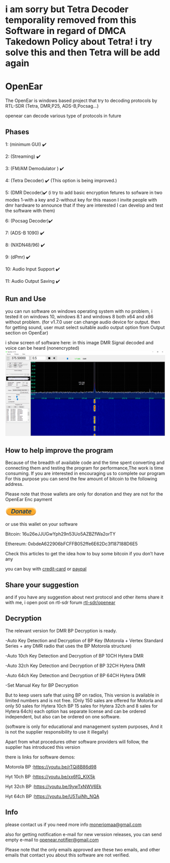 # i am sorry but Tetra Decoder temporality removed from this Software in regard of  DMCA Takedown Policy about Tetra! i try solve this and then Tetra will be add again

# OpenEar
The OpenEar is windows based project that try to decoding protocols by RTL-SDR (Tetra, DMR,P25, ADS-B,Pocsag...)

openear can decode various type of  protocols in future


## Phases

1: (minimum GUI)  :heavy_check_mark:

2: (Streaming)  :heavy_check_mark:

3: (FM/AM Demodulator )  :heavy_check_mark:

4: (Tetra Decoder)  :heavy_check_mark: 
(This option is being improved.)

5: (DMR Decoder):heavy_check_mark:
(i try to add basic encryption fetures to sofware in two modes 1-with a key and 2-without key
for this reason
I invite people with dmr hardware to announce that if they are interested I can develop and test the software with them)

6: (Pocsag Decoder):heavy_check_mark:

7: (ADS-B 1090)  :heavy_check_mark: 

8: (NXDN48/96)  :heavy_check_mark: 

9: (dPmr)  :heavy_check_mark: 

10: Audio Input Support  :heavy_check_mark: 

11: Audio Output Saving  :heavy_check_mark: 




## Run and Use
you can run software on windows operating system with no problem, i tested it on windows 10, windows 8.1 and windows 8 both x64 and x86
without problem.
(for v1.7.0 user can change audio device for output. then for getting sound, user must select suitable audio output option from Output section on OpenEar)

i show screen of software here:
in this image DMR Signal decoded and voice can be heard (nonencrypted) 
![OpenEar Screen Image](images/screen3.jpg)

## How to help improve the program
Because of the breadth of available code and the time spent converting and
connecting them and testing the program for performance,The work is time consuming.
If you are interested in encouraging us to complete our program  
For this purpose you can send the few amount of bitcoin to the following address.

Please note that those wallets are only for donation and they are not for the OpenEar Enc payment


[![button](images/donate1.png)](https://blockchain.com/btc/payment_request?address=16u26eJJUGwYph29n53Uo5AZBZfWa2orTY)

or use this wallet on your software 

Bitcoin: 16u26eJJUGwYph29n53Uo5AZBZfWa2orTY

Ethereum: 0xbdeA622906bFCFFB052ffe6E62Dc3f187188D6E5

Check this articles to get the idea how to buy some bitcoin if you don’t have any

you can buy with [credit-card] or [paypal]

[credit-card]: https://99bitcoins.com/buy-bitcoin/credit-card/
[paypal]: https://99bitcoins.com/buy-bitcoin/paypal/

## Share your suggestion
and if you have any suggestion about next protocol and other items share it with me, i open post on rtl-sdr forum [rtl-sdr/openear](https://www.rtl-sdr.com/forum/viewtopic.php?f=3&t=5057)


## Decryption
The relevant version for DMR BP Decryption is ready.

-Auto Key Detection and Decryption of BP Key (Motorola + Vertex Standard Series + any DMR radio that uses the BP Motorola structure)

-Auto 10ch Key Detection and Decryption of BP 10CH Hytera DMR

-Auto 32ch Key Detection and Decryption of BP 32CH Hytera DMR

-Auto 64ch Key Detection and Decryption of BP 64CH Hytera DMR

-Set Manual Key for BP Decryption

But to keep users safe that using BP on radios,
This version is available in limited numbers and is not free.
(Only 150 sales are offered for Motorla and only 50 sales for Hytera 10ch BP 15 sales for Hytera 32ch and 8 sales for Hytera 64ch)
each option has separate license and can be ordered independent, but also can be ordered on one software.

(software is only for educational and management system purposes, And it is not the supplier responsibility to use it illegally)

Apart from what procedures other software providers will follow, the supplier has introduced this version

there is links for software demos: 

Motorola BP :https://youtu.be/rTQi8B86d98

Hyt 10ch BP :https://youtu.be/xx6fG_KlX5k

Hyt 32ch BP :https://youtu.be/9ywTxNWV6Ek

Hyt 64ch BP :https://youtu.be/U5TuiNh_NQA


## Info

please contact us if you need more info
moneriomaa@gmail.com

also for getting notification e-mail for new verssion releases, you can send empty e-mail to openear.notifier@gmail.com

Please note that the only emails approved are these two emails,
and other emails that contact you about this software are not verified.


